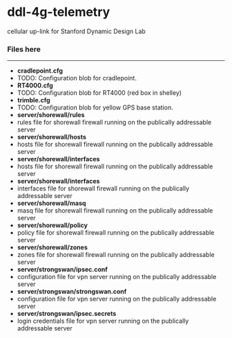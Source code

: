 ddl-4g-telemetry
================

cellular up-link for Stanford Dynamic Design Lab

### Files here
---
- **cradlepoint.cfg**
 - TODO: Configuration blob for cradlepoint.
- **RT4000.cfg**
 - TODO: Configuration blob for RT4000 (red box in shelley)
- **trimble.cfg**
 - TODO: Configuration blob for yellow GPS base station.
- **server/shorewall/rules**
 - rules file for shorewall firewall running on the publically addressable server
- **server/shorewall/hosts**
 - hosts file for shorewall firewall running on the publically addressable server
- **server/shorewall/interfaces**
 - hosts file for shorewall firewall running on the publically addressable server
- **server/shorewall/interfaces**
 - interfaces file for shorewall firewall running on the publically addressable server
- **server/shorewall/masq**
 - masq file for shorewall firewall running on the publically addressable server
- **server/shorewall/policy**
 - policy file for shorewall firewall running on the publically addressable server
- **server/shorewall/zones**
 - zones file for shorewall firewall running on the publically addressable server
- **server/strongswan/ipsec.conf**
 - configuration file for vpn server running on the publically addressable server
- **server/strongswan/strongswan.conf**
 - configuration file for vpn server running on the publically addressable server
- **server/strongswan/ipsec.secrets**
 - login credentials file for vpn server running on the publically addressable server
